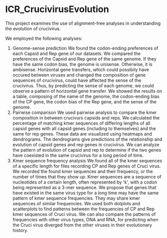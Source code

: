 # ICR_CrucivirusEvolution
This project examines the use of alignment-free analyses in understanding the evolution of crucivirus.

We employed the following analyses:
1. Genome-sense prediction
We found the codon-ending preferences of each Capsid and Rep gene of our datasets. We compared the preferences of the Capsid and Rep gene of the same genome. If they have the same codon bias, the genome is unisense. Otherwise, it is ambisense. Horizontal gene transfers, which could possibily have occured between viruses and changed the composition of gene sequences of crucivirus, could have affected the sense of the crucivirus. Thus, by predicting the sense of each genome, we could observe a pattern of horizontal gene transfer. We showed the results on a table, composing of the name of the genome, the codon-ending bias of the CP gene, the codon bias of the Rep gene, and the sense of the genome.
2. Pairwise comparison
We used pairwise analysis to compare the kmer composition in between crucivurs capsids and reps. We calculated the percentage of matching kmer sequences of differing lengths of all capsid genes with all capsid genes (including to themselves) and the same for rep genes. These data are visualized using heatmaps and dendrograms. The dendrograms give predictions of the relationship and evolution of capsid genes and rep genes in crucivirus. We can analyze the pattern of evolution of capsid and rep to determine if the two genes have coexisted in the same crucivirus for a long period of time.
3. Kmer sequence frequency analysis
We found all of the kmer sequences of a specific length for files recording CP and Rep genes of Cruci virus. We recorded the found kmer sequences and their frequency, or the number of times that they show up. Kmer sequences are a sequence of nucleotides of a certain length, often represented by 'k', with a codon being represented as a 3-mer sequence. We propose that genes that have existed in the same virus type for a long time may have the same pattern of kmer sequence frequencies. They may share kmer sequences of similar frequencies. We used both dotplots and scatterplots to find patterns between the frequencies of CP and Rep kmer sequences of Cruci virus. We can also compare the patterns of frequencies with other virus types, DNA and RNA, for predicting when the Cruci virus diverged from the other viruses in their evolutionary history.
